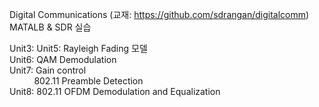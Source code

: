 Digital Communications (교재: https://github.com/sdrangan/digitalcomm) \
MATALB & SDR 실습

Unit3:
Unit5: Rayleigh Fading 모델 \
Unit6: QAM Demodulation \
Unit7: Gain control \
&nbsp;&nbsp;&nbsp;&nbsp;&nbsp;&nbsp;&nbsp;&nbsp;&nbsp;&nbsp;802.11 Preamble Detection \
Unit8: 802.11 OFDM Demodulation and Equalization
